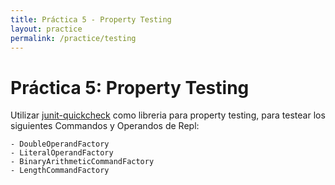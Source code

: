 ```yaml
---
title: Práctica 5 - Property Testing
layout: practice
permalink: /practice/testing
---
```


# Práctica 5: Property Testing

Utilizar [junit-quickcheck](https://pholser.github.io/junit-quickcheck/site/0.9/)
como libreria para property testing, para testear los siguientes Commandos y Operandos de Repl:

```
- DoubleOperandFactory
- LiteralOperandFactory
- BinaryArithmeticCommandFactory
- LengthCommandFactory
```
